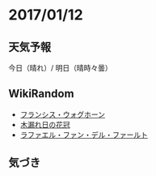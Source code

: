 # 2017/01/12

## 天気予報

今日（晴れ）/ 明日（晴時々曇）

## WikiRandom

* [フランシス・ウォグホーン](https://ja.wikipedia.org/wiki/%E3%83%95%E3%83%A9%E3%83%B3%E3%82%B7%E3%82%B9%E3%83%BB%E3%82%A6%E3%82%A9%E3%82%B0%E3%83%9B%E3%83%BC%E3%83%B3)
* [木漏れ日の花冠](https://ja.wikipedia.org/wiki/%E6%9C%A8%E6%BC%8F%E3%82%8C%E6%97%A5%E3%81%AE%E8%8A%B1%E5%86%A0)
* [ラファエル・ファン・デル・ファールト](https://ja.wikipedia.org/wiki/%E3%83%A9%E3%83%95%E3%82%A1%E3%82%A8%E3%83%AB%E3%83%BB%E3%83%95%E3%82%A1%E3%83%B3%E3%83%BB%E3%83%87%E3%83%AB%E3%83%BB%E3%83%95%E3%82%A1%E3%83%BC%E3%83%AB%E3%83%88)

## 気づき

